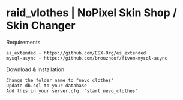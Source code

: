 # raid_vlothes | NoPixel Skin Shop / Skin Changer

Requirements
```
es_extended - https://github.com/ESX-Org/es_extended
mysql-async - https://github.com/brouznouf/fivem-mysql-async
```

Download & Installation
```
Change the folder name to "nevo_clothes"
Update db.sql to your database
Add this in your server.cfg: "start nevo_clothes"
```
